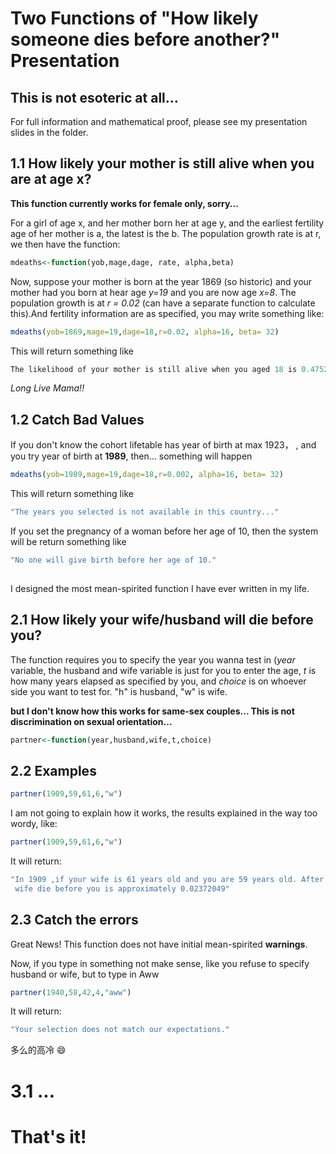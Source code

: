 # Two Functions of "How likely someone dies before another?" Presentation
## This is not esoteric at all...

For full information and mathematical proof, please see my presentation slides in the folder.

## 1.1 How likely your mother is still alive when you are at age x?

**This function currently works for female only, sorry...**

For a girl of age x, and her mother born her at age y, and the earliest fertility age of her mother 
is a, the latest is the b. The population growth rate is at r, we then have the function:
```r
mdeaths<-function(yob,mage,dage, rate, alpha,beta)
```

Now, suppose your mother is born at the year 1869 (so historic) and your mother had you born at hear age *y=19*
and you are now age *x=8*. The population growth is at *r = 0.02* (can have a separate function to calculate this).And 
fertility information are as specified, you may write something like:

```r
mdeaths(yob=1869,mage=19,dage=18,r=0.02, alpha=16, beta= 32)
```
This will return something like
```r
The likelihood of your mother is still alive when you aged 18 is 0.4752119 with absolute error < 5.3e-15
```

*Long Live Mama!!*

## 1.2 Catch Bad Values
If you don't know the cohort lifetable has year of birth at max 1923，
, and you try year of birth at **1989**, then... something will happen
```r
mdeaths(yob=1989,mage=19,dage=18,r=0.002, alpha=16, beta= 32)
```
This will return something like
```r
"The years you selected is not available in this country..."
```
If you set the pregnancy of a woman before her age of 10, then the system
will be return something like
```r
"No one will give birth before her age of 10."
    
```
I designed the most mean-spirited function I have ever written in my life.

## 2.1 How likely your wife/husband will die before you?

The function requires you to specify the year you wanna test in (*year* variable, the husband and wife variable is just
for you to enter the age, *t* is how many years elapsed as specified by you, and *choice* is on whoever side you want to
test for. "h" is husband, "w" is wife. 

**but I don't know how this works for same-sex couples... This is not discrimination on sexual orientation...**

```r
partner<-function(year,husband,wife,t,choice)
```

## 2.2 Examples

```r
partner(1909,59,61,6,"w")
```

I am not going to explain how it works, the results explained in the way too wordy, like:

```r
partner(1909,59,61,6,"w")
```

It will return:
```r
"In 1909 ,if your wife is 61 years old and you are 59 years old. After  6 years, the probability of your  
 wife die before you is approximately 0.02372049" 
```

## 2.3 Catch the errors
Great News! This function does not have initial mean-spirited **warnings**.

Now, if you type in something not make sense, like you refuse to specify husband or wife, but to type in Aww

```r
partner(1940,58,42,4,"aww")
```

It will return:
```r
"Your selection does not match our expectations."
```
多么的高冷 :smile:

# 3.1 ...
# That's it!
